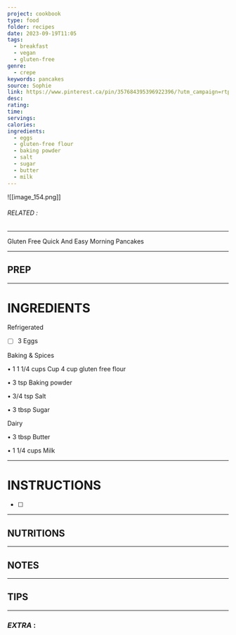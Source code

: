 ```yaml
---
project: cookbook
type: food
folder: recipes
date: 2023-09-19T11:05
tags:
  - breakfast
  - vegan
  - gluten-free
genre:
  - crepe
keywords: pancakes
source: Sophie
link: https://www.pinterest.ca/pin/357684395396922396/?utm_campaign=rtpinrecs&e_t=086481efe77e45c6a2d749d2b23e6ab8&utm_content=357684395396922396&utm_source=31&utm_term=8&utm_medium=2004
desc: 
rating: 
time: 
servings: 
calories: 
ingredients:
  - eggs
  - gluten-free flour
  - baking powder
  - salt
  - sugar
  - butter
  - milk
---
```


![[image_154.png]]
###### *RELATED* : 
---
Gluten Free Quick And Easy Morning Pancakes

---
## PREP



---
# INGREDIENTS

Refrigerated

- [ ] 3 Eggs

Baking & Spices

• 1 1 1/4 cups Cup 4 cup gluten free flour

• 3 tsp Baking powder

• 3/4 tsp Salt

• 3 tbsp Sugar

Dairy

• 3 tbsp Butter

• 1 1/4 cups Milk

---
# INSTRUCTIONS

- [ ] 

---
## NUTRITIONS



---
## NOTES



---
## TIPS



---
### *EXTRA* :



